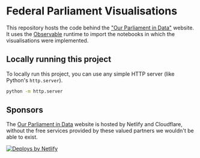# Federal Parliament Visualisations
This repository hosts the code behind the <a href="https://parliamentdata.be">"Our Parliament in Data"</a> website. It uses the <a href="https://observablehq.com">Observable</a> runtime to import the notebooks in which the visualisations were implemented.

## Locally running this project
To locally run this project, you can use any simple HTTP server (like Python's `http.server`).

```sh
python -m http.server
```

## Sponsors
The <a href="https://parliamentdata.be">Our Parliament in Data</a> website is hosted by Netlify and Cloudflare, without the free services provided by these valued partners we wouldn't be able to exist.

  <a href="https://www.netlify.com">
    <img src="https://www.netlify.com/img/global/badges/netlify-color-accent.svg" alt="Deploys by Netlify" />
  </a>
